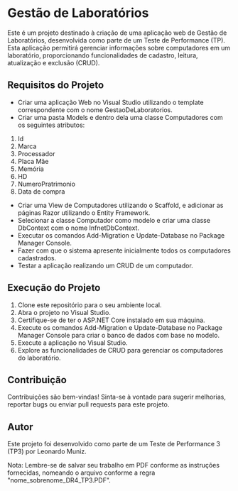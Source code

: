 # Gestão de Laboratórios
Este é um projeto destinado à criação de uma aplicação web de Gestão de Laboratórios, desenvolvida como parte de um Teste de Performance (TP). Esta aplicação permitirá gerenciar informações sobre computadores em um laboratório, proporcionando funcionalidades de cadastro, leitura, atualização e exclusão (CRUD).

## Requisitos do Projeto
* Criar uma aplicação Web no Visual Studio utilizando o template correspondente com o nome GestaoDeLaboratorios.
* Criar uma pasta Models e dentro dela uma classe Computadores com os seguintes atributos:
 1. Id
 2. Marca
 3. Processador
 4. Placa Mãe
 5. Memória
 6. HD
 7. NumeroPratrimonio
 8. Data de compra

* Criar uma View de Computadores utilizando o Scaffold, e adicionar as páginas Razor utilizando o Entity Framework.
* Selecionar a classe Computador como modelo e criar uma classe DbContext com o nome InfnetDbContext.
* Executar os comandos Add-Migration e Update-Database no Package Manager Console.
* Fazer com que o sistema apresente inicialmente todos os computadores cadastrados.
* Testar a aplicação realizando um CRUD de um computador.

## Execução do Projeto
1. Clone este repositório para o seu ambiente local.
2. Abra o projeto no Visual Studio.
3. Certifique-se de ter o ASP.NET Core instalado em sua máquina.
4. Execute os comandos Add-Migration e Update-Database no Package Manager Console para criar o banco de dados com base no modelo.
5. Execute a aplicação no Visual Studio.
6. Explore as funcionalidades de CRUD para gerenciar os computadores do laboratório.

## Contribuição
Contribuições são bem-vindas! Sinta-se à vontade para sugerir melhorias, reportar bugs ou enviar pull requests para este projeto.

## Autor
Este projeto foi desenvolvido como parte de um Teste de Performance 3 (TP3) por Leonardo Muniz.

Nota: Lembre-se de salvar seu trabalho em PDF conforme as instruções fornecidas, nomeando o arquivo conforme a regra "nome_sobrenome_DR4_TP3.PDF".
